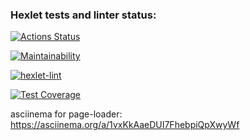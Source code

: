 ### Hexlet tests and linter status:
[![Actions Status](https://github.com/AlexanderIzmailov/python-project-lvl3/workflows/hexlet-check/badge.svg)](https://github.com/AlexanderIzmailov/python-project-lvl3/actions)

[![Maintainability](https://api.codeclimate.com/v1/badges/48c7ffe7587040a49b16/maintainability)](https://codeclimate.com/github/AlexanderIzmailov/python-project-lvl3/maintainability)

[![hexlet-lint](https://github.com/AlexanderIzmailov/python-project-lvl3/workflows/hexlet-lint/badge.svg)](https://github.com/AlexanderIzmailov/python-project-lvl3/actions/workflows/hexlet-lint.yml)

[![Test Coverage](https://api.codeclimate.com/v1/badges/48c7ffe7587040a49b16/test_coverage)](https://codeclimate.com/github/AlexanderIzmailov/python-project-lvl3/test_coverage)

asciinema for page-loader: https://asciinema.org/a/1vxKkAaeDUI7FhebpiQpXwyWf